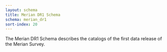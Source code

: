 ```yaml
---
layout: schema
title: Merian DR1 Schema
schema: merian_dr1
sort-index: 20
---
```

The Merian DR1 Schema describes the catalogs of the first data release of the Merian Survey. 
